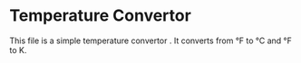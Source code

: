 <h1> Temperature Convertor</h1>
This file is a simple temperature convertor . It converts from &degF to &degC and &degF to K.
